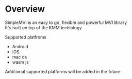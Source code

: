 # Overview

SimpleMVI is an easy to go, flexible and powerful MVI library<br>
It's built on top of the KMM techlology

Supported platfroms

- Android
- iOS
- mac os
- wasm js

Additional supported platforms will be added in the future